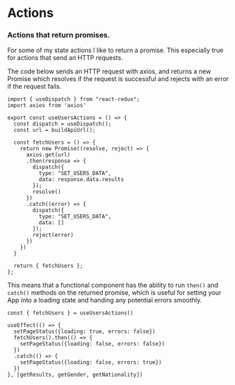 # Actions

### Actions that return promises.

For some of my state actions I like to return a promise. This especially true for actions that send an HTTP requests.

The code below sends an HTTP request with axios, and returns a new Promise which resolves if the request is successful and rejects with an error if the request fails.

```
import { useDispatch } from "react-redux";
import axios from 'axios'

export const useUsersActions = () => {
  const dispatch = useDispatch();
  const url = buildApiUrl();

  const fetchUsers = () => {
    return new Promise((resolve, reject) => {
      axios.get(url)
      .then(response => {
        dispatch({
          type: "SET_USERS_DATA",
          data: response.data.results
        });
        resolve()
      })
      .catch((error) => {
        dispatch({
          type: "SET_USERS_DATA",
          data: []
        });
        reject(error)
      })
    })
  }

  return { fetchUsers };
};
```

This means that a functional component has the ability to run `then()` and `catch()` methods on the returned promise, which is useful for setting your App into a loading state and handing any potential errors smoothly.

```
const { fetchUsers } = useUsersActions()

useEffect(() => {
  setPageStatus({loading: true, errors: false})
  fetchUsers().then(() => {
    setPageStatus({loading: false, errors: false})
  })
  .catch(() => {
    setPageStatus({loading: false, errors: true})
  })
}, [getResults, getGender, getNationality])
```
